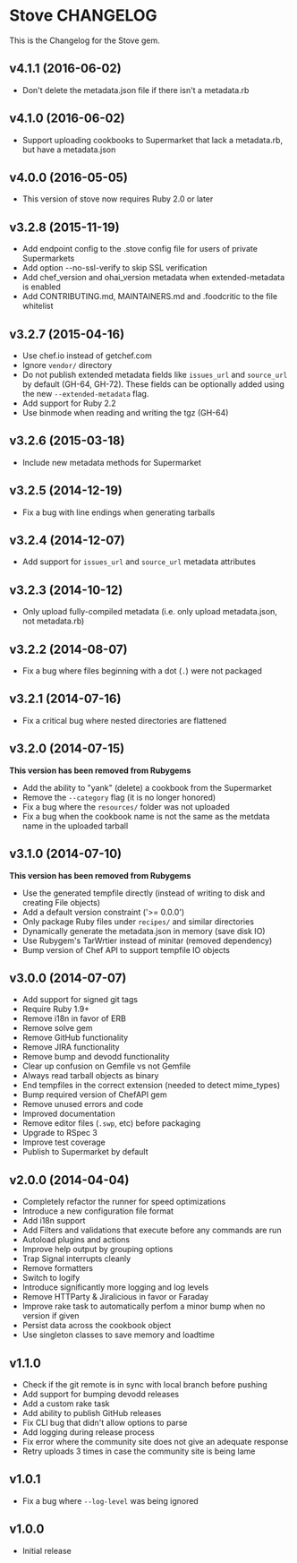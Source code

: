 # Stove CHANGELOG

This is the Changelog for the Stove gem.

## v4.1.1 (2016-06-02)

- Don't delete the metadata.json file if there isn't a metadata.rb

## v4.1.0 (2016-06-02)

- Support uploading cookbooks to Supermarket that lack a metadata.rb, but have a metadata.json

## v4.0.0 (2016-05-05)

- This version of stove now requires Ruby 2.0 or later

## v3.2.8 (2015-11-19)

- Add endpoint config to the .stove config file for users of private Supermarkets
- Add option --no-ssl-verify to skip SSL verification
- Add chef_version and ohai_version metadata when extended-metadata is enabled
- Add CONTRIBUTING.md, MAINTAINERS.md and .foodcritic to the file whitelist

## v3.2.7 (2015-04-16)

- Use chef.io instead of getchef.com
- Ignore `vendor/` directory
- Do not publish extended metadata fields like `issues_url` and `source_url` by default (GH-64, GH-72). These fields can be optionally added using the new `--extended-metadata` flag.
- Add support for Ruby 2.2
- Use binmode when reading and writing the tgz (GH-64)

## v3.2.6 (2015-03-18)

- Include new metadata methods for Supermarket

## v3.2.5 (2014-12-19)

- Fix a bug with line endings when generating tarballs

## v3.2.4 (2014-12-07)

- Add support for `issues_url` and `source_url` metadata attributes

## v3.2.3 (2014-10-12)

- Only upload fully-compiled metadata (i.e. only upload metadata.json, not metadata.rb)

## v3.2.2 (2014-08-07)

- Fix a bug where files beginning with a dot (`.`) were not packaged

## v3.2.1 (2014-07-16)

- Fix a critical bug where nested directories are flattened

## v3.2.0 (2014-07-15)

**This version has been removed from Rubygems**

- Add the ability to "yank" (delete) a cookbook from the Supermarket
- Remove the `--category` flag (it is no longer honored)
- Fix a bug where the `resources/` folder was not uploaded
- Fix a bug when the cookbook name is not the same as the metdata name in the uploaded tarball

## v3.1.0 (2014-07-10)

**This version has been removed from Rubygems**

- Use the generated tempfile directly (instead of writing to disk and creating File objects)
- Add a default version constraint ('>= 0.0.0')
- Only package Ruby files under `recipes/` and similar directories
- Dynamically generate the metadata.json in memory (save disk IO)
- Use Rubygem's TarWrtier instead of minitar (removed dependency)
- Bump version of Chef API to support tempfile IO objects

## v3.0.0 (2014-07-07)

- Add support for signed git tags
- Require Ruby 1.9+
- Remove i18n in favor of ERB
- Remove solve gem
- Remove GitHub functionality
- Remove JIRA functionality
- Remove bump and devodd functionality
- Clear up confusion on Gemfile vs not Gemfile
- Always read tarball objects as binary
- End tempfiles in the correct extension (needed to detect mime_types)
- Bump required version of ChefAPI gem
- Remove unused errors and code
- Improved documentation
- Remove editor files (`.swp`, etc) before packaging
- Upgrade to RSpec 3
- Improve test coverage
- Publish to Supermarket by default

## v2.0.0 (2014-04-04)

- Completely refactor the runner for speed optimizations
- Introduce a new configuration file format
- Add i18n support
- Add Filters and validations that execute before any commands are run
- Autoload plugins and actions
- Improve help output by grouping options
- Trap Signal interrupts cleanly
- Remove formatters
- Switch to logify
- Introduce significantly more logging and log levels
- Remove HTTParty & Jiralicious in favor or Faraday
- Improve rake task to automatically perfom a minor bump when no version if given
- Persist data across the cookbook object
- Use singleton classes to save memory and loadtime

## v1.1.0

- Check if the git remote is in sync with local branch before pushing
- Add support for bumping devodd releases
- Add a custom rake task
- Add ability to publish GitHub releases
- Fix CLI bug that didn't allow options to parse
- Add logging during release process
- Fix error where the community site does not give an adequate response
- Retry uploads 3 times in case the community site is being lame

## v1.0.1

- Fix a bug where `--log-level` was being ignored

## v1.0.0

- Initial release
